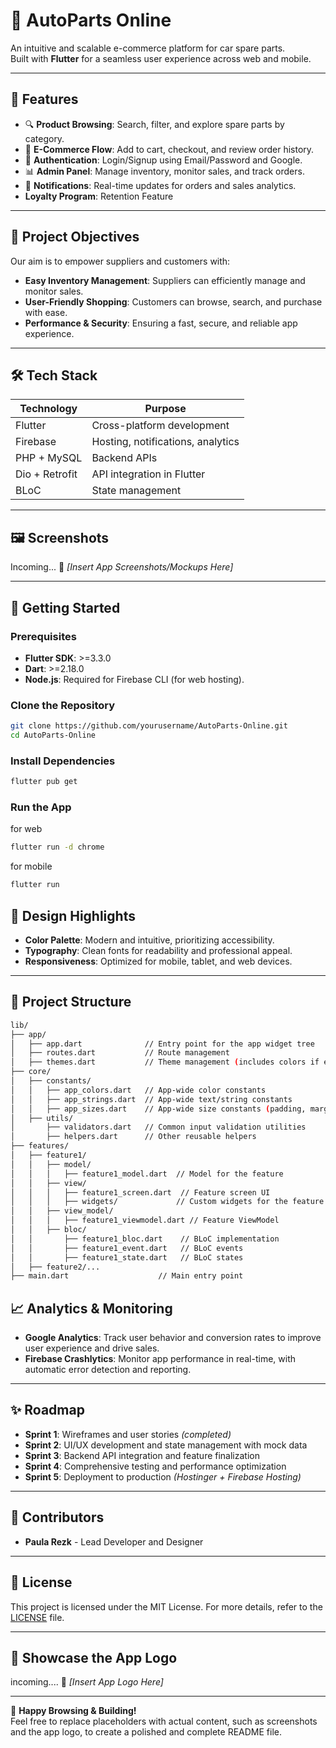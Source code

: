 # 🚗 AutoParts Online

An intuitive and scalable e-commerce platform for car spare parts.  
Built with **Flutter** for a seamless user experience across web and mobile.

---

## 🌟 Features

- 🔍 **Product Browsing**: Search, filter, and explore spare parts by category.
- 🛒 **E-Commerce Flow**: Add to cart, checkout, and review order history.
- 🔑 **Authentication**: Login/Signup using Email/Password and Google.
- 📊 **Admin Panel**: Manage inventory, monitor sales, and track orders.
- 📲 **Notifications**: Real-time updates for orders and sales analytics.
- **Loyalty Program**: Retention Feature

---

## 🎯 Project Objectives

Our aim is to empower suppliers and customers with:

- **Easy Inventory Management**: Suppliers can efficiently manage and monitor sales.
- **User-Friendly Shopping**: Customers can browse, search, and purchase with ease.
- **Performance & Security**: Ensuring a fast, secure, and reliable app experience.

---

## 🛠️ Tech Stack

| Technology     | Purpose                           |
| -------------- | --------------------------------- |
| Flutter        | Cross-platform development        |
| Firebase       | Hosting, notifications, analytics |
| PHP + MySQL    | Backend APIs                      |
| Dio + Retrofit | API integration in Flutter        |
| BLoC           | State management                  |

---

## 🖼️ Screenshots

Incoming...
🎨 _[Insert App Screenshots/Mockups Here]_

---

## 🚀 Getting Started

### Prerequisites

- **Flutter SDK**: >=3.3.0
- **Dart**: >=2.18.0
- **Node.js**: Required for Firebase CLI (for web hosting).

### Clone the Repository

```bash
git clone https://github.com/yourusername/AutoParts-Online.git
cd AutoParts-Online
```

### Install Dependencies

```bash
flutter pub get
```

### Run the App

for web

```bash
flutter run -d chrome
```

for mobile

```bash
flutter run
```

## 🎨 Design Highlights

- **Color Palette**: Modern and intuitive, prioritizing accessibility.
- **Typography**: Clean fonts for readability and professional appeal.
- **Responsiveness**: Optimized for mobile, tablet, and web devices.

---

## 📂 Project Structure

```bash
lib/
├── app/
│   ├── app.dart              // Entry point for the app widget tree
│   ├── routes.dart           // Route management
│   ├── themes.dart           // Theme management (includes colors if extensive)
├── core/
│   ├── constants/
│   │   ├── app_colors.dart   // App-wide color constants
│   │   ├── app_strings.dart  // App-wide text/string constants
│   │   ├── app_sizes.dart    // App-wide size constants (padding, margins)
│   ├── utils/
│       ├── validators.dart   // Common input validation utilities
│       ├── helpers.dart      // Other reusable helpers
├── features/
│   ├── feature1/
│   │   ├── model/
│   │   │   ├── feature1_model.dart  // Model for the feature
│   │   ├── view/
│   │   │   ├── feature1_screen.dart  // Feature screen UI
│   │   │   ├── widgets/             // Custom widgets for the feature
│   │   ├── view_model/
│   │   │   ├── feature1_viewmodel.dart // Feature ViewModel
│   │   ├── bloc/
│   │       ├── feature1_bloc.dart    // BLoC implementation
│   │       ├── feature1_event.dart   // BLoC events
│   │       ├── feature1_state.dart   // BLoC states
│   ├── feature2/...
├── main.dart                    // Main entry point
```

## 📈 Analytics & Monitoring

- **Google Analytics**: Track user behavior and conversion rates to improve user experience and drive sales.
- **Firebase Crashlytics**: Monitor app performance in real-time, with automatic error detection and reporting.

---

## ✨ Roadmap

- **Sprint 1**: Wireframes and user stories _(completed)_
- **Sprint 2**: UI/UX development and state management with mock data
- **Sprint 3**: Backend API integration and feature finalization
- **Sprint 4**: Comprehensive testing and performance optimization
- **Sprint 5**: Deployment to production _(Hostinger + Firebase Hosting)_

---

## 👥 Contributors

- **Paula Rezk** - Lead Developer and Designer

---

## 📜 License

This project is licensed under the MIT License. For more details, refer to the [LICENSE](LICENSE) file.

---

## 🌟 Showcase the App Logo

incoming....
📸 _[Insert App Logo Here]_

---

🎉 **Happy Browsing & Building!**  
Feel free to replace placeholders with actual content, such as screenshots and the app logo, to create a polished and complete README file.
